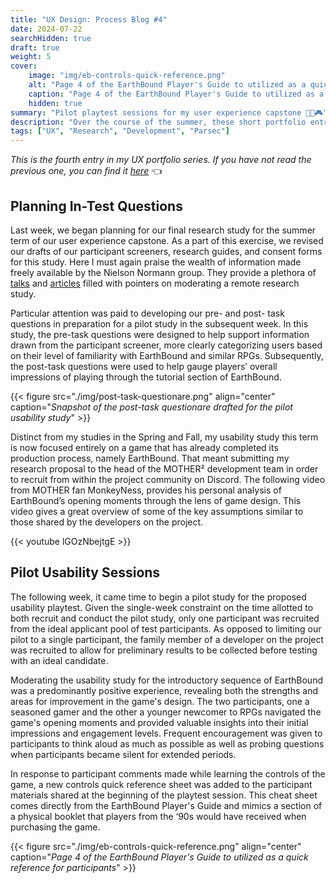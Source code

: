 ```yaml
---
title: "UX Design: Process Blog #4"
date: 2024-07-22
searchHidden: true
draft: true
weight: 5
cover:
    image: "img/eb-controls-quick-reference.png"
    alt: "Page 4 of the EarthBound Player's Guide to utilized as a quick reference for participants"
    caption: "Page 4 of the EarthBound Player's Guide to utilized as a quick reference for participants"
    hidden: true
summary: "Pilot playtest sessions for my user experience capstone 👨‍🔬🎮️"
description: "Over the course of the summer, these short portfolio entries describe my research process for my user experience research capstone."
tags: ["UX", "Research", "Development", "Parsec"]
---
```


_This is the fourth entry in my UX portfolio series. If you have not read the previous one, you can find it [here](../ux-p3/)_ 👈️

## Planning In-Test Questions

Last week, we began planning for our final research study for the summer term of our user experience capstone. As a part of this exercise, we revised our drafts of our participant screeners, research guides, and consent forms for this study. Here I must again praise the wealth of information made freely available by the Nielson Normann group. They provide a plethora of [talks](https://www.youtube.com/watch?v=ZkDafFDtJ1Y) and [articles](https://www.nngroup.com/articles/moderated-remote-usability-test/) filled with pointers on moderating a remote research study.

Particular attention was paid to developing our pre- and post- task questions in preparation for a pilot study in the subsequent week. In this study, the pre-task questions were designed to help support information drawn from the participant screener, more clearly categorizing users based on their level of familiarity with EarthBound and similar RPGs. Subsequently, the post-task questions were used to help gauge players’ overall impressions of playing through the tutorial section of EarthBound.

{{< figure src="./img/post-task-questionare.png" align="center" caption="_Snapshot of the post-task questionare drafted for the pilot usability study_" >}}

Distinct from my studies in the Spring and Fall, my usability study this term is now focused entirely on a game that has already completed its production process, namely EarthBound. That meant submitting my research proposal to the head of the MOTHER² development team in order to recruit from within the project community on Discord. The following video from MOTHER fan MonkeyNess, provides his personal analysis of EarthBound’s opening moments through the lens of game design. This video gives a great overview of some of the key assumptions similar to those shared by the developers on the project.

{{< youtube lGOzNbejtgE >}}

<!-- https://youtu.be/lGOzNbejtgE?si=wego-LWE_yxLFLdA -->

## Pilot Usability Sessions

The following week, it came time to begin a pilot study for the proposed usability playtest. Given the single-week constraint on the time allotted to both recruit and conduct the pilot study, only one participant was recruited from the ideal applicant pool of test participants. As opposed to limiting our pilot to a single participant, the family member of a developer on the project was recruited to allow for preliminary results to be collected before testing with an ideal candidate.

Moderating the usability study for the introductory sequence of EarthBound was a predominantly positive experience, revealing both the strengths and areas for improvement in the game's design. The two participants, one a seasoned gamer and the other a younger newcomer to RPGs navigated the game's opening moments and provided valuable insights into their initial impressions and engagement levels. Frequent encouragement was given to participants to think aloud as much as possible as well as probing questions when participants became silent for extended periods.

In response to participant comments made while learning the controls of the game, a new controls quick reference sheet was added to the participant materials shared at the beginning of the playtest session. This cheat sheet comes directly from the EarthBound Player's Guide and mimics a section of a physical booklet that players from the ‘90s would have received when purchasing the game.

{{< figure src="./img/eb-controls-quick-reference.png" align="center" caption="_Page 4 of the EarthBound Player's Guide to utilized as a quick reference for participants_" >}}

<!-- _The UX portfolio series continues on. You can continue reading [here](../ux-p5/)._ ⏩️ -->
